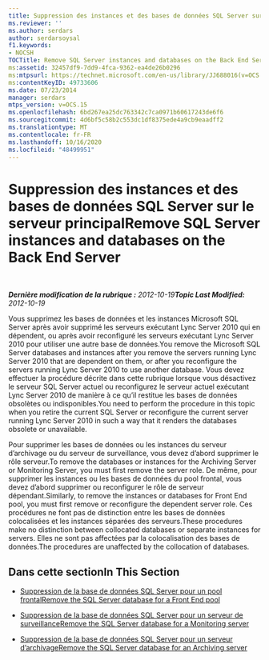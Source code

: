 ```yaml
---
title: Suppression des instances et des bases de données SQL Server sur le serveur principal
ms.reviewer: ''
ms.author: serdars
author: serdarsoysal
f1.keywords:
- NOCSH
TOCTitle: Remove SQL Server instances and databases on the Back End Server
ms:assetid: 32457df9-7dd9-4fca-9362-ea4de26b0296
ms:mtpsurl: https://technet.microsoft.com/en-us/library/JJ688016(v=OCS.15)
ms:contentKeyID: 49733606
ms.date: 07/23/2014
manager: serdars
mtps_version: v=OCS.15
ms.openlocfilehash: 6bd267ea25dc763342c7ca0971b60617243de6f6
ms.sourcegitcommit: 4d6bf5c58b2c553dc1df8375ede4a9cb9eaadff2
ms.translationtype: MT
ms.contentlocale: fr-FR
ms.lasthandoff: 10/16/2020
ms.locfileid: "48499951"
---
```

# <a name="remove-sql-server-instances-and-databases-on-the-back-end-server"></a><span data-ttu-id="311a0-102">Suppression des instances et des bases de données SQL Server sur le serveur principal</span><span class="sxs-lookup"><span data-stu-id="311a0-102">Remove SQL Server instances and databases on the Back End Server</span></span>

<div data-xmlns="http://www.w3.org/1999/xhtml">

<div class="topic" data-xmlns="http://www.w3.org/1999/xhtml" data-msxsl="urn:schemas-microsoft-com:xslt" data-cs="https://msdn.microsoft.com/">

<div data-asp="https://msdn2.microsoft.com/asp">



</div>

<div id="mainSection">

<div id="mainBody">

<span> </span>

<span data-ttu-id="311a0-103">_**Dernière modification de la rubrique :** 2012-10-19_</span><span class="sxs-lookup"><span data-stu-id="311a0-103">_**Topic Last Modified:** 2012-10-19_</span></span>

<span data-ttu-id="311a0-104">Vous supprimez les bases de données et les instances Microsoft SQL Server après avoir supprimé les serveurs exécutant Lync Server 2010 qui en dépendent, ou après avoir reconfiguré les serveurs exécutant Lync Server 2010 pour utiliser une autre base de données.</span><span class="sxs-lookup"><span data-stu-id="311a0-104">You remove the Microsoft SQL Server databases and instances after you remove the servers running Lync Server 2010 that are dependent on them, or after you reconfigure the servers running Lync Server 2010 to use another database.</span></span> <span data-ttu-id="311a0-105">Vous devez effectuer la procédure décrite dans cette rubrique lorsque vous désactivez le serveur SQL Server actuel ou reconfigurez le serveur actuel exécutant Lync Server 2010 de manière à ce qu’il restitue les bases de données obsolètes ou indisponibles.</span><span class="sxs-lookup"><span data-stu-id="311a0-105">You need to perform the procedure in this topic when you retire the current SQL Server or reconfigure the current server running Lync Server 2010 in such a way that it renders the databases obsolete or unavailable.</span></span>

<span data-ttu-id="311a0-106">Pour supprimer les bases de données ou les instances du serveur d’archivage ou du serveur de surveillance, vous devez d’abord supprimer le rôle serveur.</span><span class="sxs-lookup"><span data-stu-id="311a0-106">To remove the databases or instances for the Archiving Server or Monitoring Server, you must first remove the server role.</span></span> <span data-ttu-id="311a0-107">De même, pour supprimer les instances ou les bases de données du pool frontal, vous devez d’abord supprimer ou reconfigurer le rôle de serveur dépendant.</span><span class="sxs-lookup"><span data-stu-id="311a0-107">Similarly, to remove the instances or databases for Front End pool, you must first remove or reconfigure the dependent server role.</span></span> <span data-ttu-id="311a0-108">Ces procédures ne font pas de distinction entre les bases de données colocalisées et les instances séparées des serveurs.</span><span class="sxs-lookup"><span data-stu-id="311a0-108">These procedures make no distinction between collocated databases or separate instances for servers.</span></span> <span data-ttu-id="311a0-109">Elles ne sont pas affectées par la colocalisation des bases de données.</span><span class="sxs-lookup"><span data-stu-id="311a0-109">The procedures are unaffected by the collocation of databases.</span></span>

<div>

## <a name="in-this-section"></a><span data-ttu-id="311a0-110">Dans cette section</span><span class="sxs-lookup"><span data-stu-id="311a0-110">In This Section</span></span>

  - [<span data-ttu-id="311a0-111">Suppression de la base de données SQL Server pour un pool frontal</span><span class="sxs-lookup"><span data-stu-id="311a0-111">Remove the SQL Server database for a Front End pool</span></span>](remove-the-sql-server-database-for-a-front-end-pool.md)

  - [<span data-ttu-id="311a0-112">Suppression de la base de données SQL Server pour un serveur de surveillance</span><span class="sxs-lookup"><span data-stu-id="311a0-112">Remove the SQL Server database for a Monitoring server</span></span>](remove-the-sql-server-database-for-a-monitoring-server.md)

  - [<span data-ttu-id="311a0-113">Suppression de la base de données SQL Server pour un serveur d’archivage</span><span class="sxs-lookup"><span data-stu-id="311a0-113">Remove the SQL Server database for an Archiving server</span></span>](remove-the-sql-server-database-for-an-archiving-server.md)

</div>

</div>

<span> </span>

</div>

</div>

</div>

